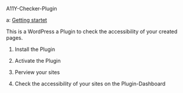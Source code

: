 A11Y-Checker-Plugin

a: [Getting startet](hhttps://github.com/Hackhecht/a11y-check-plugin/blob/main/README.md)

This is a WordPress a Plugin to check the accessibility of your created pages. 

1. Install the Plugin

2. Activate the Plugin

3. Perview your sites

4. Check the accessibility of your sites on the Plugin-Dashboard


